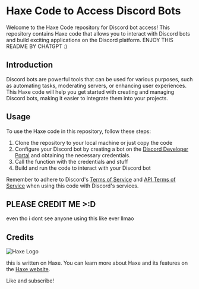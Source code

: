 # Haxe Code to Access Discord Bots

Welcome to the Haxe Code repository for Discord bot access! This repository contains Haxe code that allows you to interact with Discord bots and build exciting applications on the Discord platform.
ENJOY THIS README BY CHATGPT :)

## Introduction

Discord bots are powerful tools that can be used for various purposes, such as automating tasks, moderating servers, or enhancing user experiences. This Haxe code will help you get started with creating and managing Discord bots, making it easier to integrate them into your projects.

## Usage

To use the Haxe code in this repository, follow these steps:

1. Clone the repository to your local machine or just copy the code
2. Configure your Discord bot by creating a bot on the [Discord Developer Portal](https://discord.com/developers/applications) and obtaining the necessary credentials.
3. Call the function with the credentials and stuff
4. Build and run the code to interact with your Discord bot

Remember to adhere to Discord's [Terms of Service](https://discord.com/terms) and [API Terms of Service](https://discord.com/developers/docs/legal) when using this code with Discord's services.

## PLEASE CREDIT ME >:D 
even tho i dont see anyone using this like ever llmao 

## Credits

![Haxe Logo](https://upload.wikimedia.org/wikipedia/commons/thumb/8/89/Haxe_logo.svg/330px-Haxe_logo.svg.png)

this is written on Haxe. You can learn more about Haxe and its features on the [Haxe website](https://haxe.org/).


Like and subscribe!

